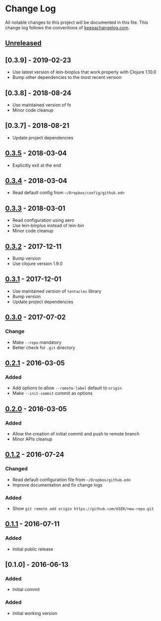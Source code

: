 # Change Log

All notable changes to this project will be documented in this file. This change log follows the conventions of [keepachangelog.com](http://keepachangelog.com/).

## [Unreleased]

## [0.3.9] - 2019-02-23

- Use latest version of lein-binplus that work properly with Clojure 1.10.0
- Bump other dependencies to the most recent version 

## [0.3.8] - 2018-08-24

- Use maintained version of fs 
- Minor code cleanup

## [0.3.7] - 2018-08-21

- Update project dependencies

## [0.3.5] - 2018-03-04

- Explicitly exit at the end

## [0.3.4] - 2018-03-04

- Read default config from `~/Dropbox/config/github.edn`

## [0.3.3] - 2018-03-01

- Read configuration using aero
- Use lein-binplus instead of lein-bin
- Minor code cleanup

## [0.3.2] - 2017-12-11

- Bump version
- Use clojure version 1.9.0

## [0.3.1] - 2017-12-01

- Use maintained version of `tentacles` library
- Bump version
- Update project dependencies

## [0.3.0] - 2017-07-02

### Change

- Make `--repo` mandatory
- Better check for `.git` directory

## [0.2.1] - 2016-03-05

### Added

- Add options to allow `--remote-label` default to `origin`
- Make `--init-commit` commit as options

## [0.2.0] - 2016-03-05

### Added

- Allow the creation of initial commit and push to remote branch
- Minor APIs cleanup

## [0.1.2] - 2016-07-24

### Changed

- Read default configuration file from `~/Dropbox/github.edn`
- Improve documentation and fix change logs

### Added

- Show `git remote add origin https://github.com/USER/new-repo.git`

## [0.1.1] - 2016-07-11

### Added

- Initial public release

## [0.1.0] - 2016-06-13

### Added

- Initial commit

### Added

- Initial working version

[Unreleased]: https://github.com/agilecreativity/gh-utils/compare/0.3.5...HEAD
[0.3.5]: https://github.com/agilecreativity/gh-utils/compare/0.3.4...0.3.5
[0.3.4]: https://github.com/agilecreativity/gh-utils/compare/0.3.3...0.3.4
[0.3.3]: https://github.com/agilecreativity/gh-utils/compare/0.3.2...0.3.3
[0.3.2]: https://github.com/agilecreativity/gh-utils/compare/0.3.1...0.3.2
[0.3.1]: https://github.com/agilecreativity/gh-utils/compare/0.3.0...0.3.1
[0.3.0]: https://github.com/agilecreativity/gh-utils/compare/0.3.0...0.2.1
[0.2.1]: https://github.com/agilecreativity/gh-utils/compare/0.2.0...0.2.1
[0.2.0]: https://github.com/agilecreativity/gh-utils/compare/0.1.2...0.2.0
[0.1.2]: https://github.com/agilecreativity/gh-utils/compare/0.1.1...0.1.2
[0.1.1]: https://github.com/agilecreativity/gh-utils/compare/0.1.0...0.1.1
